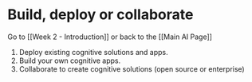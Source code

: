 # Build, deploy or collaborate

Go to [[Week 2 - Introduction]] or back to the [[Main AI Page]]

1. Deploy existing cognitive solutions and apps.
2. Build your own cognitive apps.
3. Collaborate to create cognitive solutions (open source or enterprise)